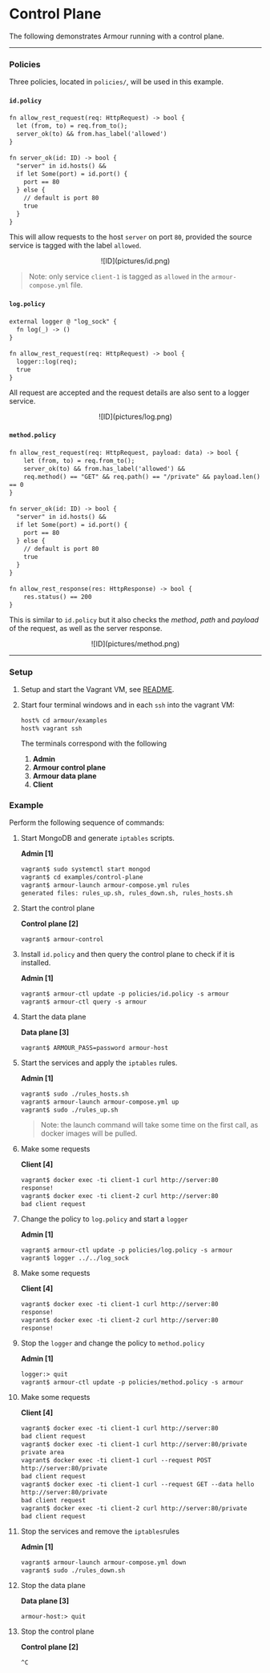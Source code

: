 Control Plane
=============

The following demonstrates Armour running with a control plane.

---

### Policies

Three policies, located in `policies/`, will be used in this example.

#### `id.policy`

```
fn allow_rest_request(req: HttpRequest) -> bool {
  let (from, to) = req.from_to();
  server_ok(to) && from.has_label('allowed')
}

fn server_ok(id: ID) -> bool {
  "server" in id.hosts() &&
  if let Some(port) = id.port() {
    port == 80
  } else {
    // default is port 80
    true
  }
}
```

This will allow requests to the host `server` on port `80`, provided the source service is tagged with the label `allowed`.

<center>
![ID](pictures/id.png)
</center>

> Note: only service `client-1` is tagged as `allowed` in the `armour-compose.yml` file.


#### `log.policy`

```
external logger @ "log_sock" {
  fn log(_) -> ()
}

fn allow_rest_request(req: HttpRequest) -> bool {
  logger::log(req);
  true
}
```
All request are accepted and the request details are also sent to a logger service.
<center>
![ID](pictures/log.png)
</center>


#### `method.policy`

```
fn allow_rest_request(req: HttpRequest, payload: data) -> bool {
    let (from, to) = req.from_to();
    server_ok(to) && from.has_label('allowed') &&
    req.method() == "GET" && req.path() == "/private" && payload.len() == 0
}

fn server_ok(id: ID) -> bool {
  "server" in id.hosts() &&
  if let Some(port) = id.port() {
    port == 80
  } else {
    // default is port 80
    true
  }
}

fn allow_rest_response(res: HttpResponse) -> bool {
    res.status() == 200
}
```
This is similar to `id.policy` but it also checks the *method*, *path* and *payload* of the request, as well as the server response.

<center>
![ID](pictures/method.png)
</center>

---

### Setup

1. Setup and start the Vagrant VM, see [README](../README.md).
1. Start four terminal windows and in each `ssh` into the vagrant VM:

   ```shell
   host% cd armour/examples
   host% vagrant ssh
   ```

	The terminals correspond with the following
	
   1. **Admin**
   1. **Armour control plane**
   1. **Armour data plane**
   1. **Client**


### Example

Perform the following sequence of commands:

1. Start MongoDB and generate `iptables` scripts.
	
	**Admin [1]**
	
	```
   vagrant$ sudo systemctl start mongod
   vagrant$ cd examples/control-plane
   vagrant$ armour-launch armour-compose.yml rules
   generated files: rules_up.sh, rules_down.sh, rules_hosts.sh
	```

1. Start the control plane

	**Control plane [2]**

	```
	vagrant$ armour-control
	```

1. Install `id.policy` and then query the control plane to check if it is installed.
	
	**Admin [1]**
	
	```
   vagrant$ armour-ctl update -p policies/id.policy -s armour
   vagrant$ armour-ctl query -s armour
	```

1. Start the data plane

	**Data plane [3]**

	```
	vagrant$ ARMOUR_PASS=password armour-host
	```

1. Start the services and apply the `iptables` rules.
	
	**Admin [1]**
	
	```
   vagrant$ sudo ./rules_hosts.sh
   vagrant$ armour-launch armour-compose.yml up
   vagrant$ sudo ./rules_up.sh
	```

   > Note: the launch command will take some time on the first call, as docker images will be pulled.

1. Make some requests
	
	**Client [4]**
	
	```
   vagrant$ docker exec -ti client-1 curl http://server:80
   response!
   vagrant$ docker exec -ti client-2 curl http://server:80
   bad client request
	```

1. Change the policy to `log.policy` and start a `logger`
	
	**Admin [1]**
	
	```
   vagrant$ armour-ctl update -p policies/log.policy -s armour
   vagrant$ logger ../../log_sock
	```

1. Make some requests
	
	**Client [4]**
	
	```
   vagrant$ docker exec -ti client-1 curl http://server:80
   response!
   vagrant$ docker exec -ti client-2 curl http://server:80
   response!
	```

1. Stop the `logger` and change the policy to `method.policy`
	
	**Admin [1]**
	
	```
   logger:> quit
   vagrant$ armour-ctl update -p policies/method.policy -s armour
	```

1. Make some requests

	**Client [4]**
	
	```
   vagrant$ docker exec -ti client-1 curl http://server:80
   bad client request
   vagrant$ docker exec -ti client-1 curl http://server:80/private
   private area
   vagrant$ docker exec -ti client-1 curl --request POST http://server:80/private
   bad client request
   vagrant$ docker exec -ti client-1 curl --request GET --data hello http://server:80/private
   bad client request
   vagrant$ docker exec -ti client-2 curl http://server:80/private
   bad client request
	```

1. Stop the services and remove the `iptables`rules
	
	**Admin [1]**
	
	```
   vagrant$ armour-launch armour-compose.yml down
   vagrant$ sudo ./rules_down.sh
	```

1. Stop the data plane

	**Data plane [3]**

	```
	armour-host:> quit
	```

1. Stop the control plane

	**Control plane [2]**

	```
	^C
	```